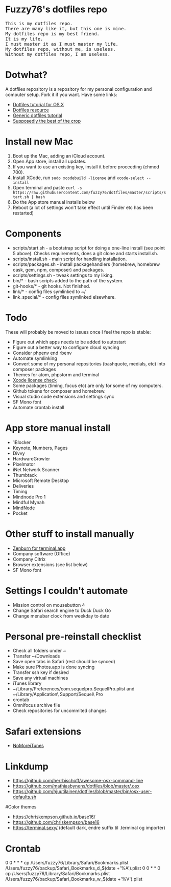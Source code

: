 # Fuzzy76's dotfiles repo

<pre>This is my dotfiles repo.
There are many like it, but this one is mine.
My dotfiles repo is my best friend.
It is my life.
I must master it as I must master my life.
My dotfiles repo, without me, is useless.
Without my dotfiles repo, I am useless.</pre>

# Dotwhat?
A dotfiles repository is a repository for my personal configuration and computer setup. Fork it if you want. Have some links:
* [Dotfiles tutorial for OS X](http://code.tutsplus.com/tutorials/setting-up-a-mac-dev-machine-from-zero-to-hero-with-dotfiles--net-35449)
* [Dotfiles resource](https://dotfiles.github.io)
* [Generic dotfiles tutorial](https://medium.com/@webprolific/getting-started-with-dotfiles-43c3602fd789)
* [Supposedly the best of the crop](https://github.com/mathiasbynens/dotfiles)

# Install new Mac
1. Boot up the Mac, adding an iCloud account.
2. Open App store, install all updates.
3. If you want to use an existing key, install it before proceeding (chmod 700).
4. Install XCode, run ```sudo xcodebuild -license``` and ```xcode-select --install```
5. Open terminal and paste ```curl -s https://raw.githubusercontent.com/fuzzy76/dotfiles/master/scripts/start.sh | bash```
6. Do the App store manual installs below
7. Reboot (a lot of settings won't take effect until Finder etc has been restarted)

# Components
* scripts/start.sh - a bootstrap script for doing a one-line install (see point 5 above). Checks requirements, does a git clone and starts install.sh.
* scripts/install.sh - main script for handling installation.
* scripts/packages.sh - install packagehandlers (homebrew, homebrew cask, gem, npm, composer) and packages.
* scripts/settings.sh - tweak settings to my liking.
* bin/* - bash scripts added to the path of the system.
* git-hooks/* - git hooks. Not finished.
* link/* - config files symlinked to ~/
* link_special/* - config files symlinked elsewhere.

# Todo
These will probably be moved to issues once I feel the repo is stable:
* Figure out which apps needs to be added to autostart
* Figure out a better way to configure cloud syncing
* Consider phpenv end rbenv
* Automate symlinking
* Convert some of my personal repositories (bashquote, medials, etc) into composer packages
* Themes for atom, phpstorm and terminal
* [Xcode license check](https://github.com/CalQL8ed-K-OS/CocoaPods/commit/242d3a3d774f5f3370ae0c5ef783bda993d7029f)
* Some packages (timing, focus etc) are only for some of my computers.
* Github tokens for composer and homebrew.
* Visual studio code extensions and settings sync
* SF Mono font
* Automate crontab install

# App store manual install
* 1Blocker
* Keynote, Numbers, Pages
* Divvy
* HardwareGrowler
* Pixelmator
* iNet Network Scanner
* Thumbtack
* Microsoft Remote Desktop
* Deliveries
* Timing
* Mindnode Pro 1
* Mindful Mynah
* MindNode
* Pocket

# Other stuff to install manually
* [Zenburn for terminal.app](https://github.com/bdesham/zenburn-terminal)
* Company software (Office)
* Company Citrix
* Browser extensions (see list below)
* SF Mono font

# Settings I couldn't automate
* Mission control on mousebutton 4
* Change Safari search engine to Duck Duck Go
* Change menubar clock from weekday to date

# Personal pre-reinstall checklist
* Check all folders under ~
* Transfer ~/Downloads
* Save open tabs in Safari (rest should be synced)
* Make sure Photos.app is done syncing
* Transfer ssh key if desired
* Save any virtual machines
* iTunes library
* ~/Library/Preferences/com.sequelpro.SequelPro.plist and ~/Library/Application\ Support/Sequel\ Pro
* crontab
* Omnifocus archive file
* Check repositories for uncommited changes

# Safari extensions
* [NoMoreiTunes](http://nomoreitunes.einserver.de)

# Linkdump
* https://github.com/herrbischoff/awesome-osx-command-line
* https://github.com/mathiasbynens/dotfiles/blob/master/.osx
* https://github.com/hjuutilainen/dotfiles/blob/master/bin/osx-user-defaults.sh

#Color themes

* https://chriskempson.github.io/base16/
* https://github.com/chriskempson/base16
* https://terminal.sexy/ (default dark, endre suffix til .terminal og importer)

# Crontab

0 0 * * * cp /Users/fuzzy76/Library/Safari/Bookmarks.plist /Users/fuzzy76/backup/Safari_Bookmarks_d_$(date +'%A').plist
0 0 * * 0 cp /Users/fuzzy76/Library/Safari/Bookmarks.plist /Users/fuzzy76/backup/Safari_Bookmarks_w_$(date +'%V').plist

